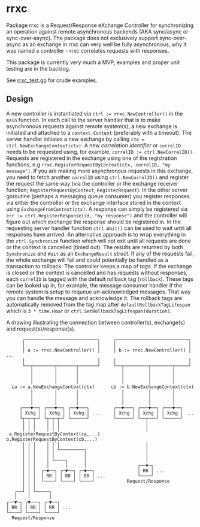 # rrxc

Package rrxc is a Request/Response eXchange Controller for synchronizing an
operation against remote asynchronous backends (AKA sync/async or
sync-over-async). The package does not exclusively support sync-over-async as an
exchange in rrxc can very well be fully asynchronous, why it was named a
controller - rrxc correlates requests with responses.

This package is currently very much a MVP, examples and proper unit testing are
in the backlog.

See [rrxc_test.go](rrxc_test.go) for crude examples.

## Design

A new controller is instantiated via `ctrl := rrxc.NewController()` in the
`main` function. In each call to the server handler that is to make asynchronous
requests against remote system(s), a new exchange is initiated and attached to a
`context.Context` (preferably with a timeout). The server handler initiates a
new exchange by calling `ctx = ctrl.NewExchangeContext(ctx)`. A new *correlation
identifier* or `correlID` needs to be requested using, for example, `correlID :=
ctrl.NewCorrelID()`. Requests are registered in the exchange using one of the
registration functions, e.g `rrxc.RegisterRequestByContext(ctx, correlID, "my
message")`. If you are making more asynchronous requests in this exchange, you
need to fetch another `correlID` using `ctrl.NewCorrelID()` and register the
request the same way (via the controller or the exchange receiver function;
`RegisterRequestByContext`, `RegisterRequest`). In the other server goroutine
(perhaps a messaging queue consumer) you register responses via either the
controller or the exchange interface stored in the context using
`ExchangeFromContext(ctx)`. A response can simply be registered via `err :=
ctrl.RegisterResponse(id, "my response")` and the controller will figure out
which exchange the response should be registered in. In the requesting server
handler function `ctrl.Wait()` can be used to wait until all responses have
arrived. An alternative approach is to wrap everything in the `ctrl.Synchronize`
function which will not exit until all requests are done or the context is
cancelled (timed out). The results are returned by both `Synchronize` and `Wait`
as an `ExchangeResult` struct. If any of the requests fail, the whole exchange
will fail and could potentially be handled as a transaction to rollback. The
controller keeps a map of *tags*. If the exchange is closed or the context is
cancelled and has requests without responses, each `correlID` is tagged with the
default rollback tag (`rollback`). These tags can be looked up in, for example,
the message consumer handler if the remote system is setup to requeue
un-acknowledged messages. That way you can handle the message and acknowledge
it. The rollback tags are automatically removed from the tag map after
`defaultRollbackTagLifespan` which is `3 * time.Hour` or
`ctrl.SetRollbackTagLifespan(duration)`.

A drawing illustrating the connection between controller(s), exchange(s) and
request(s)/response(s).

```
      ┌───────────────────────────┐     ┌───────────────────────────┐
      │                           │     │                           │
      │ a := rrxc.NewController() │     │ b := rrxc.NewController() │ ...
      │                           │     │                           │
      └──┬────────┬───────┬───────┘     └──┬─────────┬────────┬─────┘
         │        │       │                │         │        │
         │        │       │                │         │        │
         │        │       │                │         │        │
  ca := a.NewExchangeContext(ctx)      cb := b.NewExchangeContext(ctx)
         │        │       │                │         │        │
         │        │       │                │         │        │
         │        │       │                │         │        │
     ┌───▼──┐ ┌───▼──┐ ┌──▼───┐         ┌──▼───┐ ┌───▼──┐ ┌───▼──┐
     │ Xchg │ │ Xchg │ │ Xchg │ ...     │ Xchg │ │ Xchg │ │ Xchg │ ...
     └┬─┬─┬─┘ └┬─┬─┬─┘ └──────┘         └──────┘ └──┬───┘ └──────┘
      │ │ │    │ │ │                                │
      │ │ │    │ │ │                                │
 a.RegisterRequestByContext(ca,...)   b.RegisterRequestByContext(cb,...)
      │ │ │    │ │ │                                │
      │ │ │    │ │ └─────────┐                      │
      │ │ │    │ │           │                      │
      │ │ │    │ └────┐      │                      │
      │ │ │    │      │      │                   ┌──▼─┐
      │ │ │  ┌─▼──┐ ┌─▼──┐ ┌─▼──┐                │ RR │ ...
      │ │ │  │ RR │ │ RR │ │ RR │ ...            └────┘
      │ │ │  └────┘ └────┘ └────┘            Request/Response
      │ │ │
   ┌──┘ │ └─────┐
   │    │       │
┌──▼─┐ ┌▼───┐ ┌─▼──┐
│ RR │ │ RR │ │ RR │ ...
└────┘ └────┘ └────┘
  Request/Response
```
